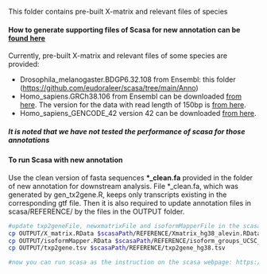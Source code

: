 This folder contains pre-built X-matrix and relevant files of species

#### How to generate supporting files of Scasa for new annotation can be [found here](https://github.com/eudoraleer/scasa/wiki/How-to-run-Scasa-for-a-new-annotation)

Currently, pre-built X-matrix and relevant files of some species are provided:
- Drosophila_melanogaster.BDGP6.32.108 from Ensembl: this folder (https://github.com/eudoraleer/scasa/tree/main/Anno)
- Homo_sapiens.GRCh38.106 from Ensembl can be downloaded [from here](https://drive.google.com/file/d/1q6Y5WRHjj_p1wCpW673GXl4nnf38Juni/view?usp=sharing). The version for the data with read length of 150bp is [from here](https://drive.google.com/file/d/1XBYqPApap04WYBfKETcmnjV7S0DAjHIS/view?usp=sharing).
- Homo_sapiens_GENCODE_42 version 42 can be downloaded [from here](https://drive.google.com/file/d/1GfBE-eCpOtZmlyQm-8hgD1GIXgjcx9A-/view?usp=sharing).
  
##### It is noted that we have not tested the performance of scasa for those annotations

#### To run Scasa with new annotation
Use the clean version of fasta sequences **\*_clean.fa** provided in the folder of new annotation for downstream analysis. File *_clean.fa, which was generated by gen_tx2gene.R, keeps only transcripts existing in the corresponding gtf file. Then it is also required to update annotation files in scasa/REFERENCE/ by the files in the OUTPUT folder.

``` sh
#update txp2geneFile, newxmatrixFile and isoformMapperFile in the scasa/REFERENCE/
cp OUTPUT/X_matrix.RData $scasaPath/REFERENCE/Xmatrix_hg38_alevin.RData
cp OUTPUT/isoformMapper.RData $scasaPath/REFERENCE/isoform_groups_UCSC_hg38_alevin.RData
cp OUTPUT/txp2gene.tsv $scasaPath/REFERENCE/txp2gene_hg38.tsv

#now you can run scasa as the instruction on the scasa webpage: https://github.com/eudoraleer/scasa

```
